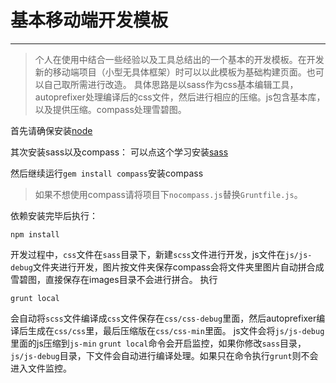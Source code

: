 # 基本移动端开发模板

---
>个人在使用中结合一些经验以及工具总结出的一个基本的开发模板。在开发新的移动端项目（小型无具体框架）时可以以此模板为基础构建页面。也可以自己取所需进行改造。
具体思路是以sass作为css基本编辑工具，autoprefixer处理编译后的css文件，然后进行相应的压缩。js包含基本库，以及提供压缩。compass处理雪碧图。

首先请确保安装[node](https://nodejs.org/)

其次安装sass以及compass：
可以点这个学习安装[sass](http://www.w3cplus.com/sassguide/install.html)

然后继续运行`gem install compass`安装compass
>如果不想使用compass请将项目下`nocompass.js`替换`Gruntfile.js`。

依赖安装完毕后执行：

    npm install

开发过程中，`css`文件在`sass`目录下，新建`scss`文件进行开发，js文件在`js/js-debug`文件夹进行开发，图片按文件夹保存compass会将文件夹里图片自动拼合成雪碧图，直接保存在images目录不会进行拼合。
执行

    grunt local
    
会自动将`scss`文件编译成`css`文件保存在`css/css-debug`里面，然后autoprefixer编译后生成在`css/css`里，最后压缩版在`css/css-min`里面。
js文件会将`js/js-debug`里面的js压缩到`js-min`
`grunt local`命令会开启监控，如果你修改`sass`目录，`js/js-debug`目录，下文件会自动进行编译处理。如果只在命令执行`grunt`则不会进入文件监控。




